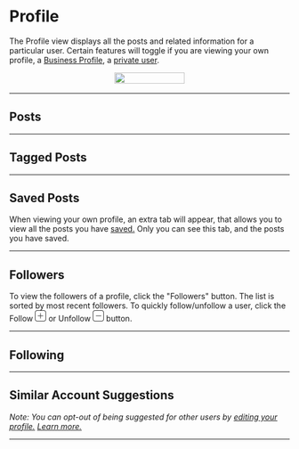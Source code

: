 # Profile

The Profile view displays all the posts and related information for a particular user. Certain features will toggle if you are viewing your own profile, a [Business Profile](/views/profile/businessprofiles.md), a [private user](/views/profile/privateprofiles.md).

<p style="text-align: center; margin-top: 1em;"><img src="/views/assets/profile.png" width="50%" height="50%" /></p>

<hr />

## Posts



<hr />

## Tagged Posts



<hr />

## Saved Posts

When viewing your own profile, an extra tab will appear, that allows you to view all the posts you have [saved.](/getstarted/save-post.md) Only you can see this tab, and the posts you have saved.

<hr />

## Followers

To view the followers of a profile, click the "Followers" button. The list is sorted by most recent followers. To quickly follow/unfollow a user, click the Follow <img src="/views/assets/follow.png" width="20" height="20" /> or Unfollow <img src="/views/assets/unfollow.png" width="20" height="20" /> button.
<hr />


## Following



<hr />

## Similar Account Suggestions



_Note: You can opt-out of being suggested for other users by [editing your profile.](https://www.instagram.com/accounts/edit/) [Learn more.](https://help.instagram.com/530450580417848)_

<hr />
